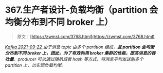 <!--yml
category: 未分类
date: 0001-01-01 00:00:00
-->

# 367.生产者设计-负载均衡（partition 会均衡分布到不同 broker 上）

> 原文：[https://zwmst.com/3768.html](https://zwmst.com/3768.html)

   [ *Kafka* ](https://zwmst.com/kafka)*[ <time datetime="2021-09-23T00:06:34+08:00"> 2021-09-22 </time> ](https://zwmst.com/3768.html)  由于消息 topic 由多个 partition 组成，**且 partition 会均衡分布到不同 broker 上，因此，为了有效利用 broker 集群的性能，提高消息的吞吐量**，producer 可以通过随机或者 hash 等方式，将消息平均发送到多个 partition 上，以实现负载均衡。*